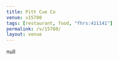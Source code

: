 ```yaml
---
title: Pitt Cue Co
venue: v15780
tags: [restaurant, food, "fhrs:411141"]
permalink: /v/15780/
layout: venue
---
```

null